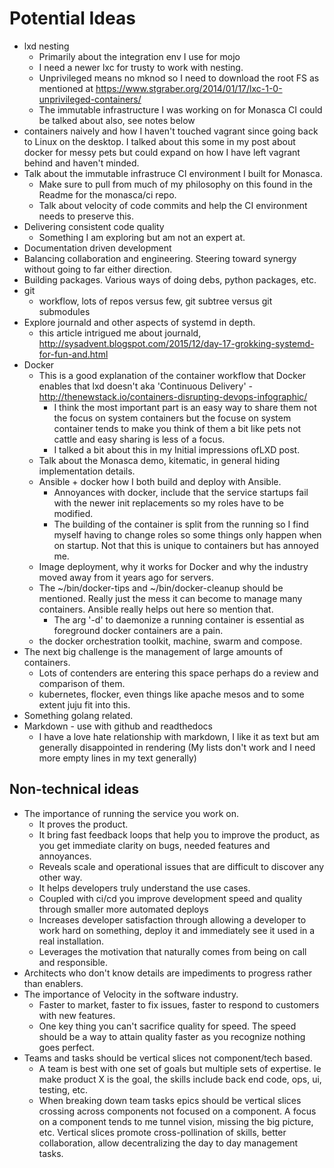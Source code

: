 # Potential Ideas
- lxd nesting
  - Primarily about the integration env I use for mojo
  - I need a newer lxc for trusty to work with nesting.
  - Unprivileged means no mknod so I need to download the root FS as mentioned at https://www.stgraber.org/2014/01/17/lxc-1-0-unprivileged-containers/
  - The immutable infrastructure I was working on for Monasca CI could be talked about also, see notes below
- containers naively and how I haven't touched vagrant since going back to Linux on the desktop. I talked about this some in my post about docker for
  messy pets but could expand on how I have left vagrant behind and haven't minded.
- Talk about the immutable infrastruce CI environment I built for Monasca.
  - Make sure to pull from much of my philosophy on this found in the Readme for the monasca/ci repo.
  - Talk about velocity of code commits and help the CI environment needs to preserve this.
- Delivering consistent code quality
  - Something I am exploring but am not an expert at.
- Documentation driven development
- Balancing collaboration and engineering. Steering toward synergy without going to far either direction.
- Building packages. Various ways of doing debs, python packages, etc.
- git
  - workflow, lots of repos versus few, git subtree versus git submodules
- Explore journald and other aspects of systemd in depth.
  - this article intrigued me about journald, http://sysadvent.blogspot.com/2015/12/day-17-grokking-systemd-for-fun-and.html
- Docker
  - This is a good explanation of the container workflow that Docker enables that lxd doesn't
    aka 'Continuous Delivery' - http://thenewstack.io/containers-disrupting-devops-infographic/
    - I think the most important part is an easy way to share them not the focus on system containers
      but the focuse on system container tends to make you think of them a bit like pets not cattle and
      easy sharing is less of a focus.
    - I talked a bit about this in my Initial impressions ofLXD post.
  - Talk about the Monasca demo, kitematic, in general hiding implementation details.
  - Ansible + docker how I both build and deploy with Ansible.
    - Annoyances with docker, include that the service startups fail with the newer init replacements so my roles have to be modified.
    - The building of the container is split from the running so I find myself having to change roles so some things only happen when on startup. Not that
      this is unique to containers but has annoyed me.
  - Image deployment, why it works for Docker and why the industry moved away from it years ago for servers.
  - The ~/bin/docker-tips and ~/bin/docker-cleanup should be mentioned. Really just the mess it can become to manage many containers. Ansible
    really helps out here so mention that.
    - The arg '-d' to daemonize a running container is essential as foreground docker containers are a pain.
  - the docker orchestration toolkit, machine, swarm and compose.
- The next big challenge is the management of large amounts of containers.
  - Lots of contenders are entering this space perhaps do a review and comparison of them.
  - kubernetes, flocker, even things like apache mesos and to some extent juju fit into this.
- Something golang related.
- Markdown - use with github and readthedocs
  - I have a love hate relationship with markdown, I like it as text but am generally disappointed in rendering (My lists don't work and I need more empty
    lines in my text generally)

## Non-technical ideas
- The importance of running the service you work on.
  - It proves the product.
  - It bring fast feedback loops that help you to improve the product, as you get immediate clarity on bugs, needed features and annoyances.
  - Reveals scale and operational issues that are difficult to discover any other way.
  - It helps developers truly understand the use cases.
  - Coupled with ci/cd you improve development speed and quality through smaller more automated deploys
  - Increases developer satisfaction through allowing a developer to work hard on something, deploy it and immediately see it used in
    a real installation.
  - Leverages the motivation that naturally comes from being on call and responsible.
- Architects who don't know details are impediments to progress rather than enablers.
- The importance of Velocity in the software industry.
  - Faster to market, faster to fix issues, faster to respond to customers with new features.
  - One key thing you can't sacrifice quality for speed. The speed should be a way to attain quality faster as you recognize nothing goes perfect.
- Teams and tasks should be vertical slices not component/tech based.
  - A team is best with one set of goals but multiple sets of expertise. Ie make product X is the goal, the skills include back end code, ops, ui,
    testing, etc.
  - When breaking down team tasks epics should be vertical slices crossing across components not focused on a component. A focus on a component
    tends to me tunnel vision, missing the big picture, etc. Vertical slices promote cross-pollination of skills, better collaboration, allow
    decentralizing the day to day management tasks.
